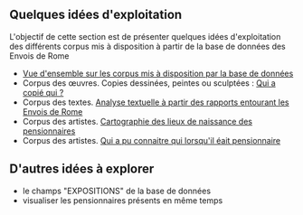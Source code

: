 ## Quelques idées d'exploitation

L'objectif de cette section est de présenter quelques idées d'exploitation des différents corpus mis à disposition à partir de la base de données des Envois de Rome

* [Vue d'ensemble sur les corpus mis à disposition par la base de données](./visualisation_0.md)
* Corpus des œuvres. Copies dessinées, peintes ou sculptées : [Qui a copié qui ?](./visualisation_1.md)
* Corpus des textes. [Analyse textuelle à partir des rapports entourant les Envois de Rome](./visualisation_2.md)
* Corpus des artistes. [Cartographie des lieux de naissance des pensionnaires](./visualisation_3.md)
* Corpus des artistes. [Qui a pu connaitre qui lorsqu'il éait pensionnaire](./visualisation_4.md)

## D'autres idées à explorer 

* le champs "EXPOSITIONS" de la base de données
* visualiser les pensionnaires présents en même temps

